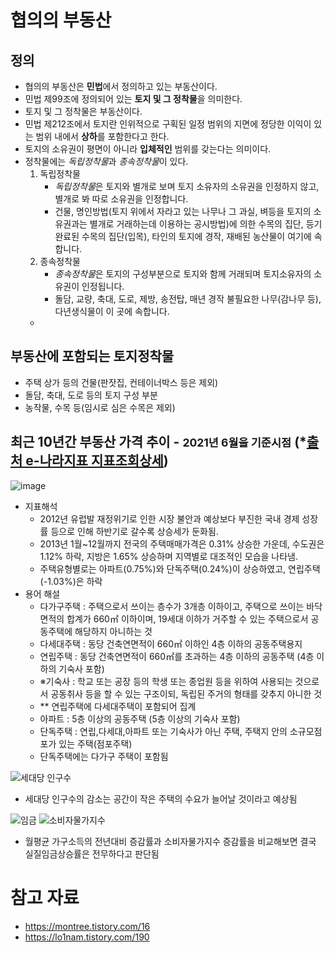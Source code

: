# 협의의 부동산
## 정의
  - 협의의 부동산은 **민법**에서 정의하고 있는 부동산이다.
  - 민법 제99조에 정의되어 있는 **토지 및 그 정착물**을 의미한다.
  - 토지 및 그 정착물은 부동산이다.
  - 민법 제212조에서 토지란 인위적으로 구획된 일정 범위의 지면에 정당한 이익이 있는 범위 내에서 **상하**를 포함한다고 한다. 
  - 토지의 소유권이 평면이 아니라 **입체적인** 범위를 갖는다는 의미이다.
  - 정착물에는 *독립정착물*과 *종속정착물*이 있다.
      1. 독립정착물   
          - *독립정착물*은 토지와 별개로 보며 토지 소유자의 소유권을 인정하지 않고, 별개로 봐 따로 소유권을 인정합니다.      
          - 건물, 명인방법(토지 위에서 자라고 있는 나무나 그 과실, 벼등을 토지의 소유권과는 별개로 거래하는데 이용하는 공시방법)에 의한 수목의 집단, 등기완료된 수목의 집단(입목), 타인의 토지에 경작, 재배된 농산물이 여기에 속합니다.   
      2. 종속정착물     
          - *종속정착물*은 토지의 구성부분으로 토지와 함께 거래되며 토지소유자의 소유권이 인정됩니다.
          - 돌담, 교량, 축대, 도로, 제방, 송전탑, 매년 경작 불필요한 나무(감나무 등), 다년생식물이 이 곳에 속합니다.
    - 
## 부동산에 포함되는 토지정착물
  - 주택 상가 등의 건물(판잣집, 컨테이너박스 등은 제외)
  - 돌담, 축대, 도로 등의 토지 구성 부분
  - 농작물, 수목 등(임시로 심은 수목은 제외)

## 최근 10년간 부동산 가격 추이 - <small>2021년 6월을 기준시점</small> (*[출처 e-나라지표 지표조회상세](https://www.index.go.kr/potal/main/EachDtlPageDetail.do?idx_cd=1240))
  ![image](https://user-images.githubusercontent.com/44486924/182868504-329b5938-56dc-4e5b-9b74-b1e7dd3b7158.png)
  
  - 지표해석
    - 2012년 유럽발 재정위기로 인한 시장 불안과 예상보다 부진한 국내 경제 성장률 등으로 인해 하반기로 갈수록 상승세가 둔화됨.
    - 2013년 1월~12월까지 전국의 주택매매가격은 0.31% 상승한 가운데, 수도권은 1.12% 하락, 지방은 1.65% 상승하며 지역별로 대조적인 모습을 나타냄.
    - 주택유형별로는 아파트(0.75%)와 단독주택(0.24%)이 상승하였고, 연립주택(-1.03%)은 하락
  - 용어 해설
    - 다가구주택 : 주택으로서 쓰이는 층수가 3개층 이하이고, 주택으로 쓰이는 바닥면적의 합계가 660㎡ 이하이며, 19세대 이하가 거주할 수 있는 주택으로서 공동주택에 해당하지 아니하는 것
    - 다세대주택 : 동당 건축연면적이 660㎡ 이하인 4층 이하의 공동주택용지
    - 연립주택 : 동당 건축연면적이 660㎡를 초과하는 4층 이하의 공동주택 (4층 이하의 기숙사 포함) 
    - ※기숙사 : 학교 또는 공장 등의 학생 또는 종업원 등을 위하여 사용되는 것으로서 공동취사 등을 할 수 있는 구조이되, 독립된 주거의 형태를 갖추지 아니한 것 
    - ** 연립주택에 다세대주택이 포함되어 집계
    - 아파트 : 5층 이상의 공동주택 (5층 이상의 기숙사 포함)
    - 단독주택 : 연립,다세대,아파트 또는 기숙사가 아닌 주택, 주택지 안의 소규모점포가 있는 주택(점포주택)
    * 단독주택에는 다가구 주택이 포함됨

![세대당 인구수](https://user-images.githubusercontent.com/44486924/183233068-1f6f8f20-2e9b-4359-9701-e09a78cfa61a.jpeg)
- 세대당 인구수의 감소는 공간이 작은 주택의 수요가 늘어날 것이라고 예상됨

![임금](https://user-images.githubusercontent.com/44486924/183232995-9f1f76f3-7105-4d03-98fa-f922cc34bb6b.png)
![소비자물가지수](https://user-images.githubusercontent.com/44486924/183233199-ad1fe854-4d80-491d-aab9-b1d0c8f0527b.png)
- 월평균 가구소득의 전년대비 증감률과 소비자물가지수 증감률을 비교해보면 결국 실질임금상승률은 전무하다고 판단됨

# 참고 자료
- https://montree.tistory.com/16
- https://lo1nam.tistory.com/190
